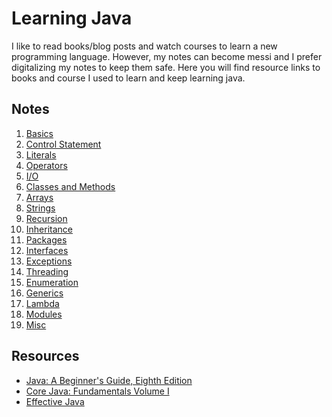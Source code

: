# Learning Java

I like to read books/blog posts and watch courses to learn a new programming
language. However, my notes can become messi and I prefer digitalizing my notes
to keep them safe. Here you will find resource links to books and course I used
to learn and keep learning java.

## Notes

1. [Basics](001_Basics.md)
2. [Control Statement](002_Control_Statement.md)
3. [Literals](003_Literals.md)
4. [Operators](004_Operators.md)
5. [I/O](005_Input.md)
6. [Classes and Methods](006_Classes_Methods.md)
7. [Arrays](007_Arrays.md)
8. [Strings](008_Strings.md)
9. [Recursion](009_Recursion.md)
10. [Inheritance](010_Inheritance.md)
11. [Packages](011_Packages.md)
12. [Interfaces](012_Interfaces.md)
13. [Exceptions](013_Exceptions.md)
14. [Threading](014_Threading.md)
15. [Enumeration](015_Enumeration.md)
16. [Generics](016_Generics.md)
17. [Lambda](017_Lambda.md)
18. [Modules](018_Modules.md)
19. [Misc](000_Misc.md)

## Resources

- [Java: A Beginner's Guide, Eighth Edition](#)
- [Core Java: Fundamentals Volume I](#)
- [Effective Java](https://www.oracle.com/java/technologies/effectivejava.html)
